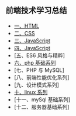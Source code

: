 ## 前端技术学习总结

- [一、HTML][1]
- [二、CSS ][2]
- [三、JavaScript ][3]
- [四、JavaScript ][4]
- [五、ES6 风格与精粹]
- [六、php 基础系列][4]
- [七、PHP 与 MySQL]
- [八、前端性能优化系列]
- [九、设计模式系列]
- [十、linux 系列][10]
- [十一、mySql 基础系列]
- [十二、服务器基础系列]

[1]: https://github.com/4sean/4sean.github.io/tree/master/pages/html/index.md
[2]: https://github.com/4sean/4sean.github.io/tree/master/pages/css/index.md
[3]: https://github.com/4sean/4sean.github.io/tree/master/pages/JavaScript/index.md
[4]: https://github.com/4sean/4sean.github.io/tree/master/pages/php/index.md
[10]: https://github.com/4sean/4sean.github.io/tree/master/pages/css/index.md
[11]: https://github.com/4sean/4sean.github.io/tree/master/pages/css/index.md
